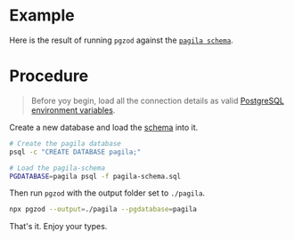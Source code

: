 # Example

Here is the result of running `pgzod` against the [`pagila schema`][pagila].

# Procedure

> Before yoy begin, load all the connection details as valid [PostgreSQL environment variables][postgresql-env-vars].

Create a new database and load the [schema][pagila] into it.

```sh
# Create the pagila database
psql -c "CREATE DATABASE pagila;"

# Load the pagila-schema
PGDATABASE=pagila psql -f pagila-schema.sql
```

Then run `pgzod` with the output folder set to `./pagila`.

```sh
npx pgzod --output=./pagila --pgdatabase=pagila
```

That's it. Enjoy your types.

[pagila]: https://github.com/devrimgunduz/pagila/blob/master/pagila-schema.sql
[postgresql-env-vars]: https://www.postgresql.org/docs/current/libpq-envars.html
